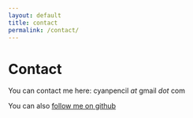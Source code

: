 ```yaml
---
layout: default
title: contact
permalink: /contact/
---
```


# Contact


You can contact me here: cyanpencil _at_ gmail _dot_ com

You can also [follow me on github](http://www.github.com/cyanpencil)
